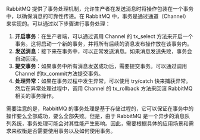  RabbitMQ 提供了事务处理机制，允许生产者在发送消息时将操作包装在一个事务中，以确保消息的可靠性传递。在 RabbitMQ 中，事务是通过通道（Channel）来实现的。可以通过以下步骤进行事务处理：

1. **开启事务**：在生产者端，可以通过调用  Channel 的 tx_select 方法来开启一个事务。这将启动一个新的事务，并将所有后续的消息发布操作放在该事务内。
2. **发送消息**：接下来在事务中，可以正常发送消息。如果消息发送失败，事务会自动回滚。
3. **提交事务**：如果事务中所有消息发送成功后，需要提交事务。可以通过调用 Channel 的tx_commit方法提交事务。
4. **处理异常**：如果在事务过程中发生异常，可以使用 try/catch 快来捕获异常。然后在异常处理过程中，调用 Channel 的 tx_rollback 方法来回滚 RabbitMQ 相关的事务操作。

需要注意的是，RabbitMQ 的事务处理是基于存储过程的，它可以保证在事务中的操作要么全部成功，要么全部失败。但是，由于 RabbitMQ 是一个异步的消息队列系统，事务处理可能会对其性能产生影响。因此，需要根据具体的应用场景和需求来权衡是否需要使用事务以及如何使用事务。

